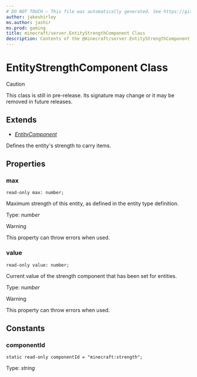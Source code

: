 ```yaml
---
# DO NOT TOUCH — This file was automatically generated. See https://github.com/mojang/minecraftapidocsgenerator to modify descriptions, examples, etc.
author: jakeshirley
ms.author: jashir
ms.prod: gaming
title: minecraft/server.EntityStrengthComponent Class
description: Contents of the @minecraft/server.EntityStrengthComponent class.
---
```

# EntityStrengthComponent Class

> [!CAUTION]
> This class is still in pre-release.  Its signature may change or it may be removed in future releases.

## Extends
- [*EntityComponent*](EntityComponent.md)

Defines the entity's strength to carry items.

## Properties

### **max**
`read-only max: number;`

Maximum strength of this entity, as defined in the entity type definition.

Type: *number*
    
> [!WARNING]
> This property can throw errors when used.

### **value**
`read-only value: number;`

Current value of the strength component that has been set for entities.

Type: *number*
    
> [!WARNING]
> This property can throw errors when used.

## Constants

### **componentId**
`static read-only componentId = "minecraft:strength";`

Type: *string*
